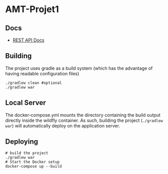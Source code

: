 # AMT-Projet1

## Docs

* [REST API Docs](https://github.com/ltouroumov/AMT-Projet1/wiki/Rest-Api-Doc)

## Building

The project uses gradle as a build system (which has the advantage of having readable configuration files)

    ./gradlew clean #optional
    ./gradlew war

## Local Server

The docker-compose.yml mounts the directory containing the build output directly
inside the wildfly container. As such, building the project (`./gradlew war`)
will automatically deploy on the application server.

## Deploying

    # build the project
    ./gradlew war
    # Start the Docker setup
    docker-compose up --build
